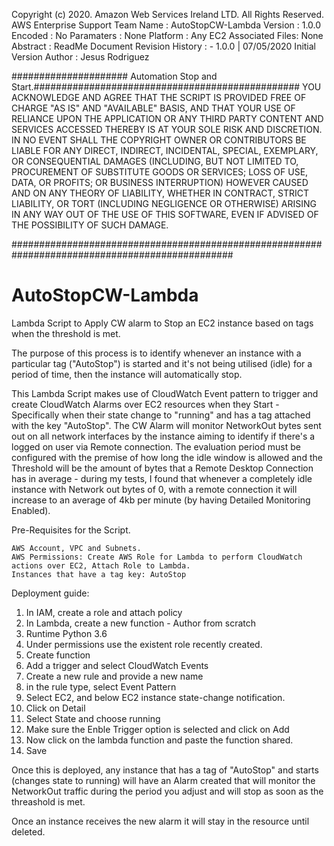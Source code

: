 Copyright (c) 2020. Amazon Web Services Ireland LTD. All Rights Reserved.
AWS Enterprise Support Team
Name : AutoStopCW-Lambda
Version : 1.0.0
Encoded : No
Paramaters : None
Platform : Any EC2
Associated Files: None
Abstract : ReadMe Document
Revision History : - 1.0.0 | 07/05/2020 Initial Version
Author : Jesus Rodriguez

##################### Automation Stop and Start.################################################
YOU ACKNOWLEDGE AND AGREE THAT THE SCRIPT IS PROVIDED FREE OF CHARGE "AS IS" AND "AVAILABLE" BASIS, AND THAT YOUR
USE OF RELIANCE UPON THE APPLICATION OR ANY THIRD PARTY CONTENT AND SERVICES ACCESSED THEREBY IS AT YOUR SOLE RISK AND
DISCRETION. IN NO EVENT SHALL THE COPYRIGHT OWNER OR CONTRIBUTORS BE LIABLE FOR ANY DIRECT, INDIRECT, INCIDENTAL,
SPECIAL, EXEMPLARY, OR CONSEQUENTIAL DAMAGES (INCLUDING, BUT NOT LIMITED TO, PROCUREMENT OF SUBSTITUTE GOODS OR
SERVICES; LOSS OF USE, DATA, OR PROFITS; OR BUSINESS INTERRUPTION) HOWEVER CAUSED AND ON ANY THEORY OF LIABILITY,
WHETHER IN CONTRACT, STRICT LIABILITY, OR TORT (INCLUDING NEGLIGENCE OR OTHERWISE) ARISING IN ANY WAY OUT OF THE USE
OF THIS SOFTWARE, EVEN IF ADVISED OF THE POSSIBILITY OF SUCH DAMAGE.

################################################################################################

# AutoStopCW-Lambda
Lambda Script to Apply CW alarm to Stop an EC2 instance based on tags when the threshold is met.

The purpose of this process is to identify whenever an instance with a particular tag ("AutoStop") is started and it's not being utilised (idle) for a period of time, then the instance will automatically stop.

This Lambda Script makes use of CloudWatch Event pattern to trigger and create CloudWatch Alarms over EC2 resources when they Start - Specifically when their state change to "running" and has a tag attached with the key "AutoStop". The CW Alarm will monitor NetworkOut bytes sent out on all network interfaces by the instance aiming to identify if there's a logged on user via Remote connection. The evaluation period must be configured with the premise of how long the idle window is allowed and the Threshold will be the amount of bytes that a Remote Desktop Connection has in average - during my tests, I found that whenever a completely idle instance with Network out bytes of 0, with a remote connection it will increase to an average of 4kb per minute (by having Detailed Monitoring Enabled).

Pre-Requisites for the Script.

    AWS Account, VPC and Subnets. 
    AWS Permissions: Create AWS Role for Lambda to perform CloudWatch actions over EC2, Attach Role to Lambda.
    Instances that have a tag key: AutoStop
    
Deployment guide:

1) In IAM, create a role and attach policy
2) In Lambda, create a new function - Author from scratch
3) Runtime Python 3.6
4) Under permissions use the existent role recently created.
5) Create function
6) Add a trigger and select CloudWatch Events
7) Create a new rule and provide a new name
8) in the rule type, select Event Pattern
9) Select EC2, and below EC2 instance state-change notification. 
10) Click on Detail
11) Select State and choose running
12) Make sure the Enble Trigger option is selected and click on Add
13) Now click on the lambda function and paste the function shared.
14) Save

Once this is deployed, any instance that has a tag of "AutoStop" and starts (changes state to running) will have an Alarm created that will monitor the NetworkOut traffic during the period you adjust and will stop as soon as the threashold is met.

Once an instance receives the new alarm it will stay in the resource until deleted.


